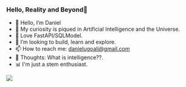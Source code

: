 ### Hello, Reality and Beyond👋

- 📜 Hello, I’m Daniel
- 👀 My curiosity is piqued in Artificial Intelligence and the Universe.
- 🫎 Love FastAPI/SQLModel.
- 📑 I’m looking to build, learn and explore.
- 📫 How to reach me: danielugoali@gmail.com 
- 🧠 Thoughts: What is intelligence??.
- 📊 I'm just a stem enthusiast.

<img align="center" src="https://github-readme-stats.vercel.app/api/top-langs?username=DanielUgoAli&show_icons=true&locale=en&theme=vue-dark&langs_count=10&hide_border=true">

[comment]: <[![GitHub Streak](https://streak-stats.demolab.com/?user=DanielUgoAli&theme=dark)](https://git.io/streak-stats)>

<!--- ![Pytorch Logo](https://github.com/DanielUgoAli/DanielUgoAli/blob/main/torch1.jpg) --->
<!---
DanielUgoAli/DanielUgoAli is a ✨ special ✨ repository because its `README.md` (this file) appears on your GitHub profile.
You can click the Preview link to take a look at your changes.
--->
